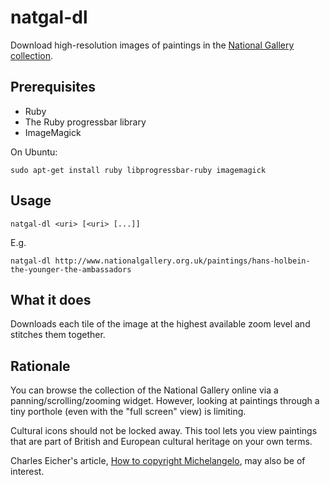 natgal-dl
=========

Download high-resolution images of paintings in the [National Gallery collection](http://www.nationalgallery.org.uk/artists/).

Prerequisites
-------------

* Ruby
* The Ruby progressbar library
* ImageMagick

On Ubuntu:

    sudo apt-get install ruby libprogressbar-ruby imagemagick

Usage
-----

    natgal-dl <uri> [<uri> [...]]

E.g.

    natgal-dl http://www.nationalgallery.org.uk/paintings/hans-holbein-the-younger-the-ambassadors

What it does
------------

Downloads each tile of the image at the highest available zoom level and stitches them together.

Rationale
---------

You can browse the collection of the National Gallery online via a panning/scrolling/zooming widget. However, looking at paintings through a tiny porthole (even with the "full screen" view) is limiting.

Cultural icons should not be locked away. This tool lets you view paintings that are part of British and European cultural heritage on your own terms.

Charles Eicher's article, [How to copyright Michelangelo](http://www.theregister.co.uk/2007/12/27/how_to_copyright_michelangelo/), may also be of interest.
